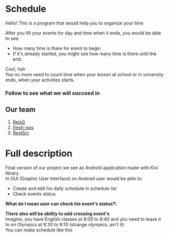# Schedule

Hello! This is a program that would help you to organize your time

After you fill your events for day and time when it ends,
you would be able to see:
- How many time is there for event to begin
- If it's already started, you might see how many time is there until the end.

Cool, hah\
You no more need to count time when your lesson at school or in university ends,
when your activities starts.

### Follow to see what we will succeed in

## Our team
1. [ReisG](https://github.com/ReisG)
2. [fresh-ops](https://github.com/fresh-ops)
3. [RestScr](https://github.com/RestScr)

# Full description
Final version of our project we see as Android application made with Kivi library\
In GUI (Graphic User Interface) on Android user would be able to:
- Create and edit his daily schedule in schedule list
- Check events status

**What do I mean user can check his event's status?**\


**There also will be ability to add crossing event's**\
Imagine, you have English classes at 8:00 to 8:40 and you need to leave it to on Olympics at 8:30 to 9:10 (strange olympics, ain't it)\
You can make schedule like this
